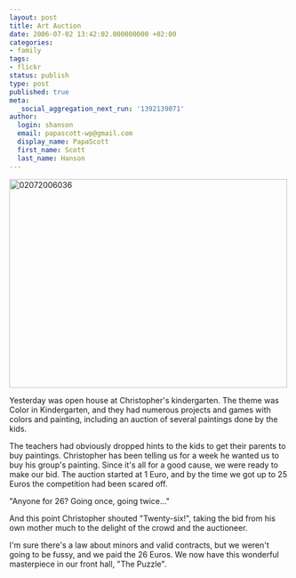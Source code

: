 ```yaml
---
layout: post
title: Art Auction
date: 2006-07-02 13:42:02.000000000 +02:00
categories:
- family
tags:
- flickr
status: publish
type: post
published: true
meta:
  _social_aggregation_next_run: '1392139071'
author:
  login: shanson
  email: papascott-wp@gmail.com
  display_name: PapaScott
  first_name: Scott
  last_name: Hanson
---
```

<p><a href="http://www.flickr.com/photos/papascott/179686673/" title="Photo Sharing"><img src="https://static.flickr.com/78/179686673_1cf205ab78.jpg" width="500" height="375" alt="02072006036" /></a></p>
<p>Yesterday was open house at Christopher's kindergarten. The theme was Color in Kindergarten, and they had numerous projects and games with colors and painting, including an auction of several paintings done by the kids.</p>
<p>The teachers had obviously dropped hints to the kids to get their parents to buy paintings. Christopher has been telling us for a week he wanted us to buy his group's painting. Since it's all for a good cause, we were ready to make our bid. The auction started at 1 Euro, and by the time we got up to 25 Euros the competition had been scared off. </p>
<p>"Anyone for 26? Going once, going twice..."</p>
<p>And this point Christopher shouted "Twenty-six!", taking the bid from his own mother much to the delight of the crowd and the auctioneer.</p>
<p>I'm sure there's a law about minors and valid contracts, but we weren't going to be fussy, and we paid the 26 Euros. We now have this wonderful masterpiece in our front hall, "The Puzzle".</p>
